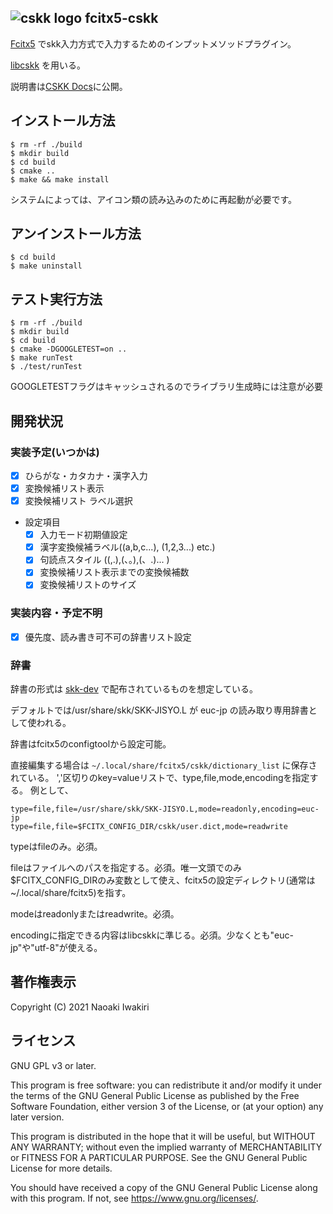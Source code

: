 ## ![cskk logo](https://raw.githubusercontent.com/naokiri/fcitx5-cskk/master/data/icon/48x48/apps/cskk.png) fcitx5-cskk 
[Fcitx5](https://github.com/fcitx/fcitx5) でskk入力方式で入力するためのインプットメソッドプラグイン。

[libcskk](https://github.com/naokiri/cskk) を用いる。

説明書は[CSKK Docs](https://naokiri.github.io/cskk-docs/)に公開。

## インストール方法

    $ rm -rf ./build
    $ mkdir build
    $ cd build  
    $ cmake ..
    $ make && make install

システムによっては、アイコン類の読み込みのために再起動が必要です。

## アンインストール方法

    $ cd build
    $ make uninstall

## テスト実行方法

    $ rm -rf ./build 
    $ mkdir build
    $ cd build
    $ cmake -DGOOGLETEST=on ..
    $ make runTest 
    $ ./test/runTest

GOOGLETESTフラグはキャッシュされるのでライブラリ生成時には注意が必要

## 開発状況
### 実装予定(いつかは)
- [x] ひらがな・カタカナ・漢字入力
- [x] 変換候補リスト表示
- [x] 変換候補リスト ラベル選択
  
- 設定項目
    - [x] 入力モード初期値設定
    - [x] 漢字変換候補ラベル((a,b,c...), (1,2,3...) etc.)
    - [x] 句読点スタイル ((,.),(、。),(、.)... )
    - [x] 変換候補リスト表示までの変換候補数 
    - [x] 変換候補リストのサイズ
     
### 実装内容・予定不明
- [x] 優先度、読み書き可不可の辞書リスト設定


### 辞書
辞書の形式は [skk-dev](https://skk-dev.github.io/dict/) で配布されているものを想定している。

デフォルトでは/usr/share/skk/SKK-JISYO.L が euc-jp の読み取り専用辞書として使われる。

辞書はfcitx5のconfigtoolから設定可能。


直接編集する場合は `~/.local/share/fcitx5/cskk/dictionary_list` に保存されている。
','区切りのkey=valueリストで、type,file,mode,encodingを指定する。
例として、

    type=file,file=/usr/share/skk/SKK-JISYO.L,mode=readonly,encoding=euc-jp
    type=file,file=$FCITX_CONFIG_DIR/cskk/user.dict,mode=readwrite

typeはfileのみ。必須。

fileはファイルへのパスを指定する。必須。唯一文頭でのみ$FCITX_CONFIG_DIRのみ変数として使え、fcitx5の設定ディレクトリ(通常は~/.local/share/fcitx5)を指す。

modeはreadonlyまたはreadwrite。必須。

encodingに指定できる内容はlibcskkに準じる。必須。少なくとも"euc-jp"や"utf-8"が使える。



## 著作権表示

Copyright (C) 2021 Naoaki Iwakiri

## ライセンス
GNU GPL v3 or later.

This program is free software: you can redistribute it and/or modify it under the terms of the GNU General Public
License as published by the Free Software Foundation, either version 3 of the License, or
(at your option) any later version.

This program is distributed in the hope that it will be useful, but WITHOUT ANY WARRANTY; without even the implied
warranty of MERCHANTABILITY or FITNESS FOR A PARTICULAR PURPOSE. See the GNU General Public License for more details.

You should have received a copy of the GNU General Public License along with this program. If not,
see <https://www.gnu.org/licenses/>.

